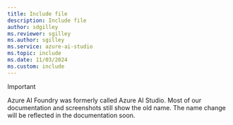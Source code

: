 ```yaml
---
title: Include file
description: Include file
author: sdgilley
ms.reviewer: sgilley
ms.author: sgilley
ms.service: azure-ai-studio
ms.topic: include
ms.date: 11/03/2024
ms.custom: include
---
```


> [!IMPORTANT]
> Azure AI Foundry was formerly called Azure AI Studio.  Most of our documentation and screenshots still show the old name.  The name change will be reflected in the documentation soon.
